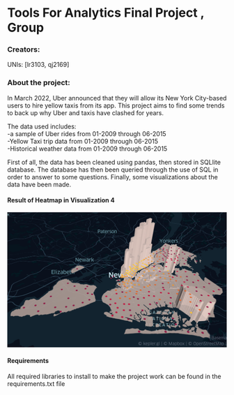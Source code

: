# Tools For Analytics Final Project , Group #


### Creators:
UNIs: [lr3103, qj2169]


### About the project:

In March 2022, Uber announced that they will allow its New York City-based users to hire yellow taxis from its app. 
This project aims to find some trends to back up why Uber and taxis have clashed for years. <br>

The data used includes: <br>
-a sample of Uber rides from 01-2009 through 06-2015 <br>
-Yellow Taxi trip data from 01-2009 through 06-2015 <br>
-Historical weather data from 01-2009 through 06-2015 <br>

 
First of all, the data has been cleaned using pandas, then stored in SQLlite database. 
The database has then been queried through the use of SQL in order to answer to some questions.
Finally, some visualizations about the data have been made. 

#### Result of Heatmap in Visualization 4
![alt text](https://github.com/lorenzorega/TfA_project_final/blob/main/heat_map.png?raw=true)

#### Requirements
All required libraries to install to make the project work can be found in the requirements.txt file
